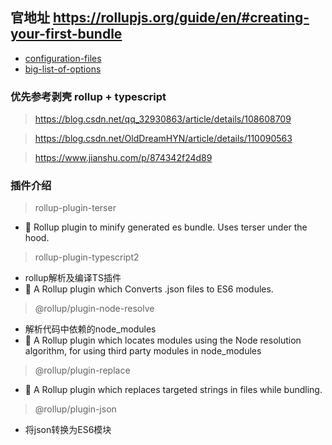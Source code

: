 
## 官地址 https://rollupjs.org/guide/en/#creating-your-first-bundle

- [configuration-files](https://rollupjs.org/guide/en/#configuration-files)
- [big-list-of-options](https://rollupjs.org/guide/en/#big-list-of-options)

### 优先参考剥壳 rollup + typescript
> https://blog.csdn.net/qq_32930863/article/details/108608709

> https://blog.csdn.net/OldDreamHYN/article/details/110090563

> https://www.jianshu.com/p/874342f24d89


### 插件介绍
> rollup-plugin-terser
- 🍣 Rollup plugin to minify generated es bundle. Uses terser under the hood.

> rollup-plugin-typescript2  
- rollup解析及编译TS插件    
- 🍣 A Rollup plugin which Converts .json files to ES6 modules.

> @rollup/plugin-node-resolve
- 解析代码中依赖的node_modules
- 🍣 A Rollup plugin which locates modules using the Node resolution algorithm, for using third party modules in node_modules

> @rollup/plugin-replace 
- 🍣 A Rollup plugin which replaces targeted strings in files while bundling.

> @rollup/plugin-json
- 将json转换为ES6模块
